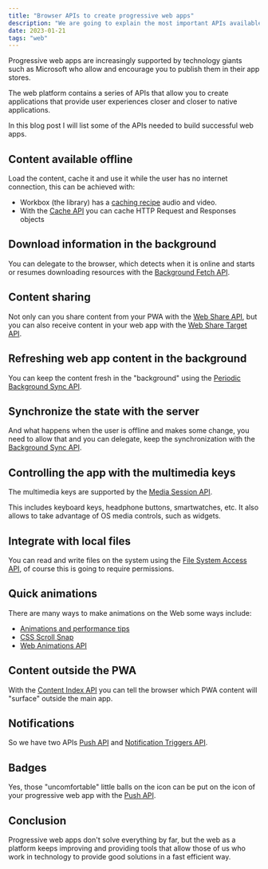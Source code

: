 ```yaml
---
title: "Browser APIs to create progressive web apps"
description: "We are going to explain the most important APIs available to create progressive web apps and publish them in the app stores."
date: 2023-01-21
tags: "web"
---
```



Progressive web apps are increasingly supported by technology giants such as Microsoft who allow and encourage you to publish them in their app stores.

The web platform contains a series of APIs that allow you to create applications that provide user experiences closer and closer to native applications.

In this blog post I will list some of the APIs needed to build successful web apps.

## Content available offline

Load the content, cache it and use it while the user has no internet connection, this can be achieved with:

- Workbox (the library) has a [caching recipe](https://developer.chrome.com/docs/workbox/serving-cached-audio-and-video/) audio and video.
- With the [Cache API](https://developer.mozilla.org/docs/Web/API/Cache) you can cache HTTP Request and Responses objects

## Download information in the background

You can delegate to the browser, which detects when it is online and starts or resumes downloading resources with the [Background Fetch API](https://developers.google.com/web/updates/2018/12/background-fetch).

## Content sharing

Not only can you share content from your PWA with the [Web Share API](https://web.dev/web-share/), but you can also receive content in your web app with the [Web Share Target API](https://web.dev/web-share-target/).

## Refreshing web app content in the background

You can keep the content fresh in the "background" using the [Periodic Background Sync API](https://web.dev/periodic-background-sync/).

## Synchronize the state with the server

And what happens when the user is offline and makes some change, you need to allow that and you can delegate, keep the synchronization with the [Background Sync API](https://developers.google.com/web/updates/2015/12/background-sync).

## Controlling the app with the multimedia keys

The multimedia keys are supported by the [Media Session API](https://web.dev/media-session/).

This includes keyboard keys, headphone buttons, smartwatches, etc. It also allows to take advantage of OS media controls, such as widgets.

## Integrate with local files

You can read and write files on the system using the [File System Access API](https://web.dev/file-system-access/), of course this is going to require permissions.

## Quick animations

There are many ways to make animations on the Web some ways include:

- [Animations and performance tips](https://developers.google.com/web/fundamentals/design-and-ux/animations/animations-and-performance)
- [CSS Scroll Snap](https://developers.google.com/web/updates/2018/07/css-scroll-snap)
- [Web Animations API](https://developer.mozilla.org/docs/Web/API/Web_Animations_API)

## Content outside the PWA

With the [Content Index API](https://web.dev/content-indexing-api/) you can tell the browser which PWA content will "surface" outside the main app.

## Notifications

So we have two APIs [Push API](https://developers.google.com/web/fundamentals/push-notifications) and [Notification Triggers API](https://web.dev/notification-triggers/).

## Badges

Yes, those "uncomfortable" little balls on the icon can be put on the icon of your progressive web app with the [Push API](https://www.w3.org/TR/push-api/).

## Conclusion

Progressive web apps don't solve everything by far, but the web as a platform keeps improving and providing tools that allow those of us who work in technology to provide good solutions in a fast efficient way.
